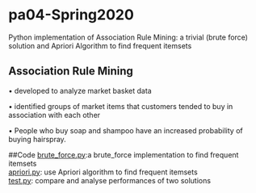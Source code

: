 # pa04-Spring2020
 Python implementation of Association Rule Mining: a trivial (brute force) solution and Apriori Algorithm to find frequent itemsets 

## Association Rule Mining
• developed to analyze market basket data

• identified groups of market items that customers tended to buy in association with each other

• People who buy soap and shampoo have an increased probability of buying hairspray.

##Code
[brute_force.py](brute_force.py):a brute_force implementation to find frequent itemsets  
[apriori.py](apriori.py): use Apriori algorithm to find frequent itemsets  
[test.py](test.py): compare and analyse performances of two solutions 

